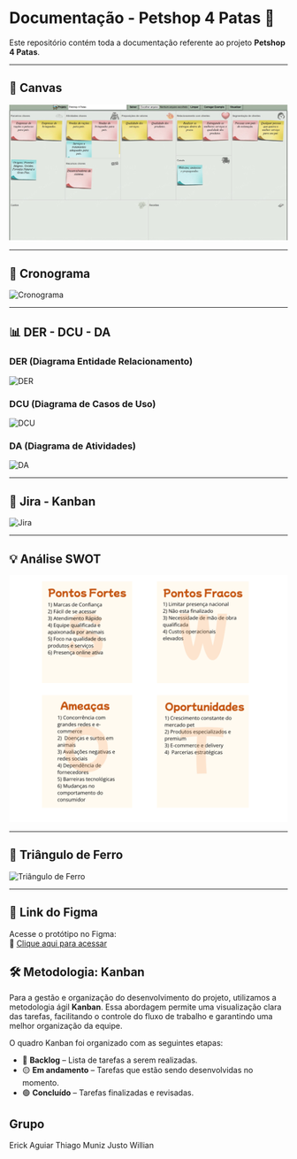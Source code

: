 # Documentação - Petshop 4 Patas 🐾

Este repositório contém toda a documentação referente ao projeto **Petshop 4 Patas**.

---

## 🧠 Canvas

![Canvas](docs/Canvas/canvas.jpg)

---

## 📅 Cronograma

![Cronograma](docs/Cronograma/nome-da-imagem.png)

---

## 📊 DER - DCU - DA

### DER (Diagrama Entidade Relacionamento)
![DER](docs/DER%20-%20DCU%20-%20DA/der.png)

### DCU (Diagrama de Casos de Uso)
![DCU](docs/DER%20-%20DCU%20-%20DA/dcu.png)

### DA (Diagrama de Atividades)
![DA](docs/DER%20-%20DCU%20-%20DA/da.png)

---

## 📌 Jira - Kanban

![Jira](docs/Jira/jira-kanban.png)

---

## 💡 Análise SWOT

![SWOT](docs/SWOT/swot.png)

---

## 🔺 Triângulo de Ferro

![Triângulo de Ferro](docs/Triângulo%20de%20Ferro/triangulo-de-ferro.png)

---

## 🎨 Link do Figma

Acesse o protótipo no Figma:  
🔗 [Clique aqui para acessar](https://www.figma.com/design/tflvVzcUeXVv9C0by0dUCf/Petshop-4-Patas?node-id=0-1&t=AzANg3BaGiPewRdf-1)

## 🛠️ Metodologia: Kanban

Para a gestão e organização do desenvolvimento do projeto, utilizamos a metodologia ágil **Kanban**. Essa abordagem permite uma visualização clara das tarefas, facilitando o controle do fluxo de trabalho e garantindo uma melhor organização da equipe.

O quadro Kanban foi organizado com as seguintes etapas:

- 🔵 **Backlog** – Lista de tarefas a serem realizadas.
- 🟡 **Em andamento** – Tarefas que estão sendo desenvolvidas no momento.
- 🟢 **Concluído** – Tarefas finalizadas e revisadas.

## Grupo
Erick Aguiar
Thiago Muniz 
Justo Willian
